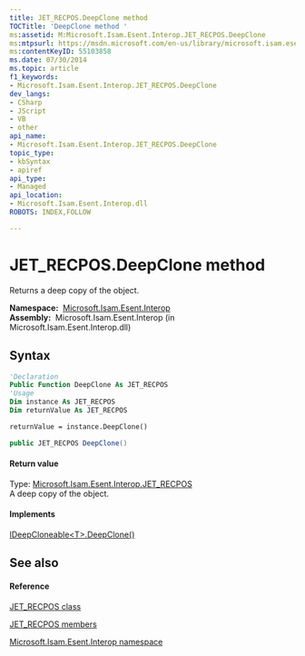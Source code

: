 ```yaml
---
title: JET_RECPOS.DeepClone method 
TOCTitle: 'DeepClone method '
ms:assetid: M:Microsoft.Isam.Esent.Interop.JET_RECPOS.DeepClone
ms:mtpsurl: https://msdn.microsoft.com/en-us/library/microsoft.isam.esent.interop.jet_recpos.deepclone(v=EXCHG.10)
ms:contentKeyID: 55103858
ms.date: 07/30/2014
ms.topic: article
f1_keywords:
- Microsoft.Isam.Esent.Interop.JET_RECPOS.DeepClone
dev_langs:
- CSharp
- JScript
- VB
- other
api_name: 
- Microsoft.Isam.Esent.Interop.JET_RECPOS.DeepClone
topic_type: 
- kbSyntax
- apiref
api_type: 
- Managed
api_location: 
- Microsoft.Isam.Esent.Interop.dll
ROBOTS: INDEX,FOLLOW

---
```


# JET_RECPOS.DeepClone method

Returns a deep copy of the object.

**Namespace:**  [Microsoft.Isam.Esent.Interop](hh596136\(v=exchg.10\).md)  
**Assembly:**  Microsoft.Isam.Esent.Interop (in Microsoft.Isam.Esent.Interop.dll)

## Syntax

``` vb
'Declaration
Public Function DeepClone As JET_RECPOS
'Usage
Dim instance As JET_RECPOS
Dim returnValue As JET_RECPOS

returnValue = instance.DeepClone()
```

``` csharp
public JET_RECPOS DeepClone()
```

#### Return value

Type: [Microsoft.Isam.Esent.Interop.JET_RECPOS](dn335256\(v=exchg.10\).md)  
A deep copy of the object.  

#### Implements

[IDeepCloneable\<T\>.DeepClone()](hh578936\(v=exchg.10\).md)  

## See also

#### Reference

[JET_RECPOS class](dn335256\(v=exchg.10\).md)

[JET_RECPOS members](dn335257\(v=exchg.10\).md)

[Microsoft.Isam.Esent.Interop namespace](hh596136\(v=exchg.10\).md)


